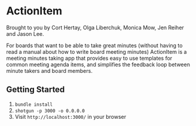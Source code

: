 ActionItem
=============

Brought to you by Cort Hertay, Olga Liberchuk, Monica Mow, Jen Reiher and Jason Lee.

For boards that want to be able to take great minutes (without having to read a manual about how to write board meeting minutes) ActionItem is a meeting minutes taking app that provides easy to use templates for common meeting agenda items, and simplifies the feedback loop between minute takers and board members.

## Getting Started

1. `bundle install`
2. `shotgun -p 3000 -o 0.0.0.0`
3. Visit `http://localhost:3000/` in your browser


